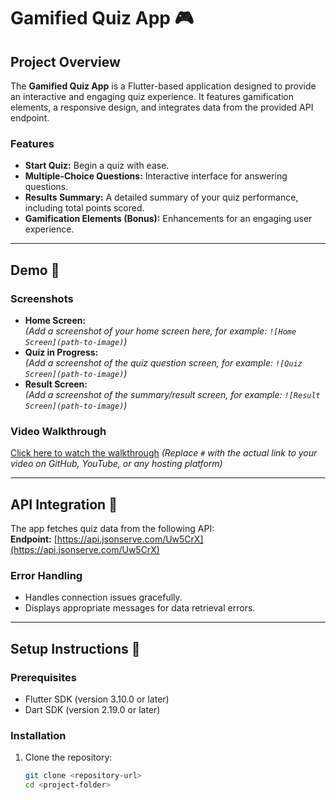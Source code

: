 # Gamified Quiz App 🎮

## Project Overview
The **Gamified Quiz App** is a Flutter-based application designed to provide an interactive and engaging quiz experience. It features gamification elements, a responsive design, and integrates data from the provided API endpoint.

### Features
- **Start Quiz:** Begin a quiz with ease.
- **Multiple-Choice Questions:** Interactive interface for answering questions.
- **Results Summary:** A detailed summary of your quiz performance, including total points scored.
- **Gamification Elements (Bonus):** Enhancements for an engaging user experience.

---

## Demo 📸

### Screenshots
- **Home Screen:**  
  *(Add a screenshot of your home screen here, for example: `![Home Screen](path-to-image)`)*  
- **Quiz in Progress:**  
  *(Add a screenshot of the quiz question screen, for example: `![Quiz Screen](path-to-image)`)*  
- **Result Screen:**  
  *(Add a screenshot of the summary/result screen, for example: `![Result Screen](path-to-image)`)*  

### Video Walkthrough
[Click here to watch the walkthrough](#) *(Replace `#` with the actual link to your video on GitHub, YouTube, or any hosting platform)*

---

## API Integration 🔗
The app fetches quiz data from the following API:  
**Endpoint:** [https://api.jsonserve.com/Uw5CrX](https://api.jsonserve.com/Uw5CrX)  

### Error Handling
- Handles connection issues gracefully.  
- Displays appropriate messages for data retrieval errors.  

---

## Setup Instructions 🚀

### Prerequisites
- Flutter SDK (version 3.10.0 or later)  
- Dart SDK (version 2.19.0 or later)  

### Installation
1. Clone the repository:
   ```bash
   git clone <repository-url>
   cd <project-folder>
